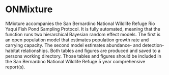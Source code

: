 # ONMixture
 NMixture accompanies the San Bernardino National Wildlife Refuge Rio Yaqui Fish Pond Sampling Protocol. It is fully automated, meaning that the function runs two hierarchical Bayesian random effect models. The first is an open population model that estimates population growth rate and carrying capacity. The second model estimates abundance- and detection-habitat relationships. Both tables and figures are produced and saved to a persons working directory. Those tables and figures should be included in the San Bernardino National Wildlife Refuge 5 year comprehensive report(s).
